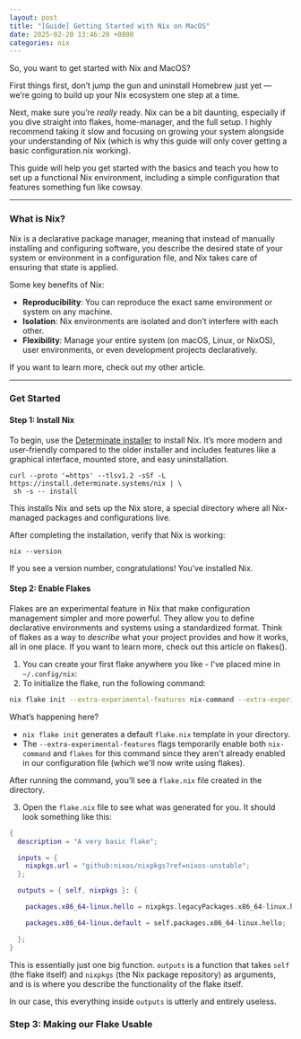 ```yaml
---
layout: post
title: "[Guide] Getting Started with Nix on MacOS"
date: 2025-02-20 13:46:20 +0800
categories: nix
---
```


So, you want to get started with Nix and MacOS?

First things first, don’t jump the gun and uninstall Homebrew just yet — we’re going to build up your Nix ecosystem one step at a time.

Next, make sure you’re _really_ ready. Nix can be a bit daunting, especially if you dive straight into flakes, home-manager, and the full setup. I highly recommend taking it slow and focusing on growing your system alongside your understanding of Nix (which is why this guide will only cover getting a basic configuration.nix working).

This guide will help you get started with the basics and teach you how to set up a functional Nix environment, including a simple configuration that features something fun like cowsay.

---

### What is Nix?

Nix is a declarative package manager, meaning that instead of manually installing and configuring software, you describe the desired state of your system or environment in a configuration file, and Nix takes care of ensuring that state is applied.

Some key benefits of Nix:

- **Reproducibility**: You can reproduce the exact same environment or system on any machine.
- **Isolation**: Nix environments are isolated and don’t interfere with each other.
- **Flexibility**: Manage your entire system (on macOS, Linux, or NixOS), user environments, or even development projects declaratively.

If you want to learn more, check out my other article.

---

### Get Started

#### Step 1: Install Nix

To begin, use the [Determinate installer](https://github.com/DeterminateSystems/nix-installer) to install Nix. It’s more modern and user-friendly compared to the older installer and includes features like a graphical interface, mounted store, and easy uninstallation.

```shell
curl --proto '=https' --tlsv1.2 -sSf -L https://install.determinate.systems/nix | \
 sh -s -- install
```

This installs Nix and sets up the Nix store, a special directory where all Nix-managed packages and configurations live.

After completing the installation, verify that Nix is working:

```shell
nix --version
```

If you see a version number, congratulations! You’ve installed Nix.

#### Step 2: Enable Flakes

Flakes are an experimental feature in Nix that make configuration management simpler and more powerful. They allow you to define declarative environments and systems using a standardized format. Think of flakes as a way to _describe_ what your project provides and how it works, all in one place. If you want to learn more, check out this article on flakes().

1. You can create your first flake anywhere you like - I've placed mine in `~/.config/nix`:
2. To initialize the flake, run the following command:

```sh
nix flake init --extra-experimental-features nix-command --extra-experimental-features flakes
```

What’s happening here?

- `nix flake init` generates a default `flake.nix` template in your directory.
- The `--extra-experimental-features` flags temporarily enable both `nix-command` and `flakes` for this command since they aren't already enabled in our configuration file (which we'll now write using flakes).

After running the command, you’ll see a `flake.nix` file created in the directory.

3. Open the `flake.nix` file to see what was generated for you. It should look something like this:

```nix
{
  description = "A very basic flake";

  inputs = {
    nixpkgs.url = "github:nixos/nixpkgs?ref=nixos-unstable";
  };

  outputs = { self, nixpkgs }: {

    packages.x86_64-linux.hello = nixpkgs.legacyPackages.x86_64-linux.hello;

    packages.x86_64-linux.default = self.packages.x86_64-linux.hello;

  };
}
```

This is essentially just one big function. `outputs` is a function that takes `self` (the flake itself) and `nixpkgs` (the Nix package repository) as arguments, and is is where you describe the functionality of the flake itself.

In our case, this everything inside `outputs` is utterly and entirely useless.

### Step 3: Making our Flake Usable
